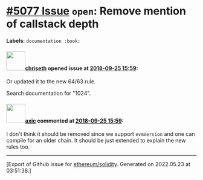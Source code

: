 # [\#5077 Issue](https://github.com/ethereum/solidity/issues/5077) `open`: Remove mention of callstack depth
**Labels**: `documentation :book:`


#### <img src="https://avatars.githubusercontent.com/u/9073706?v=4" width="50">[chriseth](https://github.com/chriseth) opened issue at [2018-09-25 15:59](https://github.com/ethereum/solidity/issues/5077):

Or updated it to the new 64/63 rule.

Search documentation for "1024".

#### <img src="https://avatars.githubusercontent.com/u/20340?v=4" width="50">[axic](https://github.com/axic) commented at [2018-09-25 15:59](https://github.com/ethereum/solidity/issues/5077#issuecomment-424877611):

I don't think it should be removed since we support `evmVersion` and one can compile for an older chain. It should be just extended to explain the new rules too.


-------------------------------------------------------------------------------



[Export of Github issue for [ethereum/solidity](https://github.com/ethereum/solidity). Generated on 2022.05.23 at 03:51:38.]
